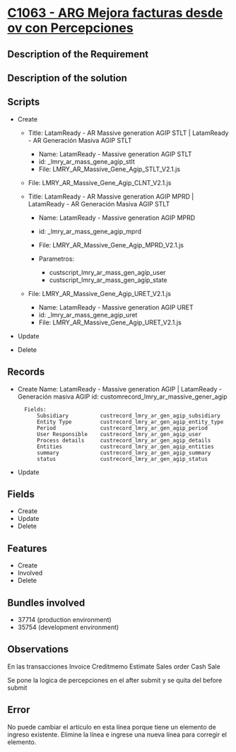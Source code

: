 # [C1063 - ARG Mejora facturas desde ov con Percepciones](https://docs.google.com/document/d/1Png59TUJYHZK8h_obwWwtvpcEv8ywkrI/edit)


## Description of the Requirement



## Description of the solution


## Scripts
+ Create
    + Title: LatamReady - AR Massive generation AGIP STLT | LatamReady - AR Generación Masiva AGIP STLT
        + Name: LatamReady - Massive generation AGIP STLT
        + id: _lmry_ar_mass_gene_agip_stlt
        + File: LMRY_AR_Massive_Gene_Agip_STLT_V2.1.js

    + File: LMRY_AR_Massive_Gene_Agip_CLNT_V2.1.js

    + Title: LatamReady - AR Massive generation AGIP MPRD | LatamReady - AR Generación Masiva AGIP STLT
        + Name: LatamReady - Massive generation AGIP MPRD
        + id: _lmry_ar_mass_gene_agip_mprd
        + File: LMRY_AR_Massive_Gene_Agip_MPRD_V2.1.js

        + Parametros:
            + custscript_lmry_ar_mass_gen_agip_user
            + custscript_lmry_ar_mass_gen_agip_state

    + File: LMRY_AR_Massive_Gene_Agip_URET_V2.1.js
        + Name: LatamReady - Massive generation AGIP URET
        + id: _lmry_ar_mass_gene_agip_uret
        + File: LMRY_AR_Massive_Gene_Agip_URET_V2.1.js


+ Update
    
+ Delete

## Records
+ Create
    Name: LatamReady - Massive generation AGIP  | LatamReady - Generación masiva AGIP
    id: customrecord_lmry_ar_massive_gener_agip 

        Fields:
            Subsidiary          custrecord_lmry_ar_gen_agip_subsidiary
            Entity Type         custrecord_lmry_ar_gen_agip_entity_type
            Period              custrecord_lmry_ar_gen_agip_period
            User Responsible    custrecord_lmry_ar_gen_agip_user
            Process details     custrecord_lmry_ar_gen_agip_details
            Entities            custrecord_lmry_ar_gen_agip_entities
            summary             custrecord_lmry_ar_gen_agip_summary
            status              custrecord_lmry_ar_gen_agip_status


        
+ Update
    

## Fields
+ Create
+ Update 
+ Delete

## Features
+ Create
+ Involved
+ Delete

## Bundles involved
+ 37714 (production environment)
+ 35754 (development environment)

## Observations
 En las transacciones 
 Invoice
 Creditmemo
 Estimate
 Sales order
 Cash Sale

Se pone la logica de percepciones en el after submit y se quita del before submit

## Error
No puede cambiar el artículo en esta línea porque tiene un elemento de ingreso existente. Elimine la línea e ingrese una nueva línea para corregir el elemento.























